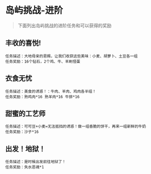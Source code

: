 # 岛屿挑战-进阶

> 下面列出岛屿挑战的进阶任务和可以获得的奖励

## 丰收的喜悦!
```
任务描述：大地母亲的恩赐，让我们收获这些美味：小麦、胡萝卜、土豆各一组
任务奖励：16个钻石，2个鸡、牛、羊刷怪蛋
```
## 衣食无忧
```
任务描述：美食的诱惑！：牛肉、羊肉、鸡肉各半组！
任务奖励：熟鸡肉*16 熟羊肉*16 牛排*16
```
## 甜蜜的工艺师
```
任务描述：可可豆+小麦=无法抵挡的诱惑！做一组香脆的饼干，再来一组新鲜的牛奶
任务奖励：沙子*16
```
## 出发！地狱！
```
任务描述：是时候出发前往地狱了！
任务奖励：失水恶魂*1
```

